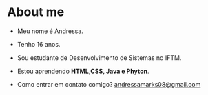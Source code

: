 # About me



- Meu nome é Andressa.

- Tenho 16 anos.

- Sou estudante de Desenvolvimento de Sistemas no IFTM.

- Estou aprendendo **HTML,CSS, Java e Phyton**.

- Como entrar em contato comigo? andressamarks08@gmail.com
  



